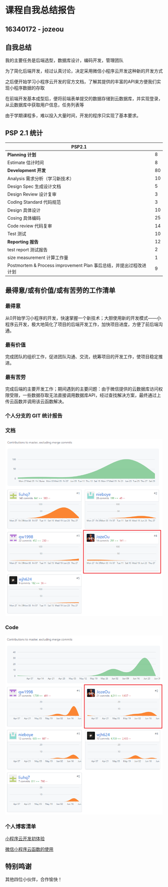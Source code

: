 # 课程自我总结报告

## 16340172 - jozeou

## 自我总结

我的主要任务是后端选型，数据库设计，编码开发，管理团队

为了简化后端开发，经过认真讨论，决定采用微信小程序云开发这种新的开发方式

之后便开始学习小程序云开发的官方文档，了解其提供的丰富的API来方便我们实现小程序数据的存取

在前端开发基本成型后，便将前端表单提交的数据存储到云数据库，并实现登录，从云数据库中获取用户信息，任务列表等

由于学期课程多，难以投入大量时间，开发的程序只实现了基本要求。

## PSP 2.1 统计

| PSP2.1 |  |
|-----|-----|
| **Planning 计划** | 8 |
| Estimate 估计时间 | 8 |
| **Development 开发** | 80 |
| Analysis 需求分析（学习新技术） | 10 |
| Design Spec 生成设计文档 | 5 |
| Design Review 设计复审 | 3 |
| Coding Standard 代码规范 | 3 |
| Design 具体设计 | 10 |
| Cosing 具体编码 | 25 |
| Code review 代码复审 | 14 |
| Test 测试 | 10 |
| **Reporting 报告** | 12 |
| test report 测试报告 | 2 |
| size measurement 计算工作量 | 1 |
| Postmortem & Process improvement Plan 事后总结，并提出过程改进计划 | 9 |

## 最得意/或有价值/或有苦劳的工作清单

### 最得意

从0开始学习小程序的开发，快速掌握一个新技术；大胆使用新的开发模式——小程序云开发，极大地简化了项目的后端开发工作，加快项目进度，方便了前后端沟通。

### 最有价值

完成团队的组织工作，促进团队沟通、交流，统筹项目的开发工作，使项目稳定推进。

### 最有苦劳

完成后端的主要开发工作；期间遇到的主要问题：由于微信提供的云数据库访问权限受限，一些数据存取无法直接调用数据库API，经过查找解决方案，最终通过上传云函数并调用该云函数解决。

### 个人分支的 GIT 统计报告

### 文档

![1561903635045](16340172_jozeou.assets/01.png)

### Code

​![1561903735970](16340172_jozeou.assets/02.png)



### 个人博客清单

[小程序云开发初体验](https://blog.csdn.net/For_course/article/details/94363269)

[微信小程序云函数的使用](https://blog.csdn.net/For_course/article/details/94363371)


## 特别鸣谢

其他四位小伙伴，合作愉快！



